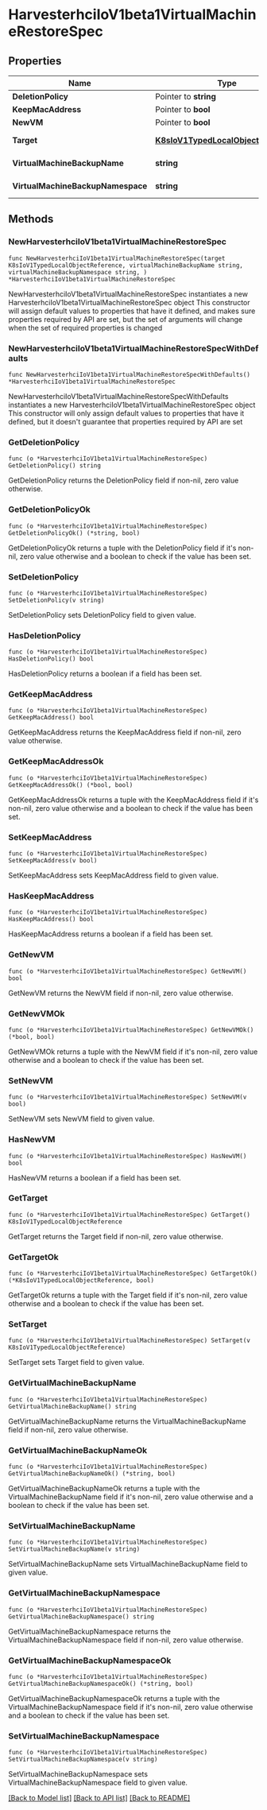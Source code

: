 # HarvesterhciIoV1beta1VirtualMachineRestoreSpec

## Properties

Name | Type | Description | Notes
------------ | ------------- | ------------- | -------------
**DeletionPolicy** | Pointer to **string** |  | [optional] 
**KeepMacAddress** | Pointer to **bool** |  | [optional] 
**NewVM** | Pointer to **bool** |  | [optional] 
**Target** | [**K8sIoV1TypedLocalObjectReference**](K8sIoV1TypedLocalObjectReference.md) |  | [default to {}]
**VirtualMachineBackupName** | **string** |  | [default to ""]
**VirtualMachineBackupNamespace** | **string** |  | [default to ""]

## Methods

### NewHarvesterhciIoV1beta1VirtualMachineRestoreSpec

`func NewHarvesterhciIoV1beta1VirtualMachineRestoreSpec(target K8sIoV1TypedLocalObjectReference, virtualMachineBackupName string, virtualMachineBackupNamespace string, ) *HarvesterhciIoV1beta1VirtualMachineRestoreSpec`

NewHarvesterhciIoV1beta1VirtualMachineRestoreSpec instantiates a new HarvesterhciIoV1beta1VirtualMachineRestoreSpec object
This constructor will assign default values to properties that have it defined,
and makes sure properties required by API are set, but the set of arguments
will change when the set of required properties is changed

### NewHarvesterhciIoV1beta1VirtualMachineRestoreSpecWithDefaults

`func NewHarvesterhciIoV1beta1VirtualMachineRestoreSpecWithDefaults() *HarvesterhciIoV1beta1VirtualMachineRestoreSpec`

NewHarvesterhciIoV1beta1VirtualMachineRestoreSpecWithDefaults instantiates a new HarvesterhciIoV1beta1VirtualMachineRestoreSpec object
This constructor will only assign default values to properties that have it defined,
but it doesn't guarantee that properties required by API are set

### GetDeletionPolicy

`func (o *HarvesterhciIoV1beta1VirtualMachineRestoreSpec) GetDeletionPolicy() string`

GetDeletionPolicy returns the DeletionPolicy field if non-nil, zero value otherwise.

### GetDeletionPolicyOk

`func (o *HarvesterhciIoV1beta1VirtualMachineRestoreSpec) GetDeletionPolicyOk() (*string, bool)`

GetDeletionPolicyOk returns a tuple with the DeletionPolicy field if it's non-nil, zero value otherwise
and a boolean to check if the value has been set.

### SetDeletionPolicy

`func (o *HarvesterhciIoV1beta1VirtualMachineRestoreSpec) SetDeletionPolicy(v string)`

SetDeletionPolicy sets DeletionPolicy field to given value.

### HasDeletionPolicy

`func (o *HarvesterhciIoV1beta1VirtualMachineRestoreSpec) HasDeletionPolicy() bool`

HasDeletionPolicy returns a boolean if a field has been set.

### GetKeepMacAddress

`func (o *HarvesterhciIoV1beta1VirtualMachineRestoreSpec) GetKeepMacAddress() bool`

GetKeepMacAddress returns the KeepMacAddress field if non-nil, zero value otherwise.

### GetKeepMacAddressOk

`func (o *HarvesterhciIoV1beta1VirtualMachineRestoreSpec) GetKeepMacAddressOk() (*bool, bool)`

GetKeepMacAddressOk returns a tuple with the KeepMacAddress field if it's non-nil, zero value otherwise
and a boolean to check if the value has been set.

### SetKeepMacAddress

`func (o *HarvesterhciIoV1beta1VirtualMachineRestoreSpec) SetKeepMacAddress(v bool)`

SetKeepMacAddress sets KeepMacAddress field to given value.

### HasKeepMacAddress

`func (o *HarvesterhciIoV1beta1VirtualMachineRestoreSpec) HasKeepMacAddress() bool`

HasKeepMacAddress returns a boolean if a field has been set.

### GetNewVM

`func (o *HarvesterhciIoV1beta1VirtualMachineRestoreSpec) GetNewVM() bool`

GetNewVM returns the NewVM field if non-nil, zero value otherwise.

### GetNewVMOk

`func (o *HarvesterhciIoV1beta1VirtualMachineRestoreSpec) GetNewVMOk() (*bool, bool)`

GetNewVMOk returns a tuple with the NewVM field if it's non-nil, zero value otherwise
and a boolean to check if the value has been set.

### SetNewVM

`func (o *HarvesterhciIoV1beta1VirtualMachineRestoreSpec) SetNewVM(v bool)`

SetNewVM sets NewVM field to given value.

### HasNewVM

`func (o *HarvesterhciIoV1beta1VirtualMachineRestoreSpec) HasNewVM() bool`

HasNewVM returns a boolean if a field has been set.

### GetTarget

`func (o *HarvesterhciIoV1beta1VirtualMachineRestoreSpec) GetTarget() K8sIoV1TypedLocalObjectReference`

GetTarget returns the Target field if non-nil, zero value otherwise.

### GetTargetOk

`func (o *HarvesterhciIoV1beta1VirtualMachineRestoreSpec) GetTargetOk() (*K8sIoV1TypedLocalObjectReference, bool)`

GetTargetOk returns a tuple with the Target field if it's non-nil, zero value otherwise
and a boolean to check if the value has been set.

### SetTarget

`func (o *HarvesterhciIoV1beta1VirtualMachineRestoreSpec) SetTarget(v K8sIoV1TypedLocalObjectReference)`

SetTarget sets Target field to given value.


### GetVirtualMachineBackupName

`func (o *HarvesterhciIoV1beta1VirtualMachineRestoreSpec) GetVirtualMachineBackupName() string`

GetVirtualMachineBackupName returns the VirtualMachineBackupName field if non-nil, zero value otherwise.

### GetVirtualMachineBackupNameOk

`func (o *HarvesterhciIoV1beta1VirtualMachineRestoreSpec) GetVirtualMachineBackupNameOk() (*string, bool)`

GetVirtualMachineBackupNameOk returns a tuple with the VirtualMachineBackupName field if it's non-nil, zero value otherwise
and a boolean to check if the value has been set.

### SetVirtualMachineBackupName

`func (o *HarvesterhciIoV1beta1VirtualMachineRestoreSpec) SetVirtualMachineBackupName(v string)`

SetVirtualMachineBackupName sets VirtualMachineBackupName field to given value.


### GetVirtualMachineBackupNamespace

`func (o *HarvesterhciIoV1beta1VirtualMachineRestoreSpec) GetVirtualMachineBackupNamespace() string`

GetVirtualMachineBackupNamespace returns the VirtualMachineBackupNamespace field if non-nil, zero value otherwise.

### GetVirtualMachineBackupNamespaceOk

`func (o *HarvesterhciIoV1beta1VirtualMachineRestoreSpec) GetVirtualMachineBackupNamespaceOk() (*string, bool)`

GetVirtualMachineBackupNamespaceOk returns a tuple with the VirtualMachineBackupNamespace field if it's non-nil, zero value otherwise
and a boolean to check if the value has been set.

### SetVirtualMachineBackupNamespace

`func (o *HarvesterhciIoV1beta1VirtualMachineRestoreSpec) SetVirtualMachineBackupNamespace(v string)`

SetVirtualMachineBackupNamespace sets VirtualMachineBackupNamespace field to given value.



[[Back to Model list]](../README.md#documentation-for-models) [[Back to API list]](../README.md#documentation-for-api-endpoints) [[Back to README]](../README.md)



